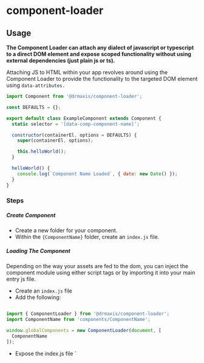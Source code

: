 # component-loader

## Usage
**The Component Loader can attach any dialect of javascript or typescript to a direct DOM element and expose scoped functionality without using external dependencies (just plain js or ts).** 

Attaching JS to HTML within your app revolves around using the Component Loader to provide the functionality to the targeted DOM element using `data-attributes.`

```js
import Component from '@drmaxis/component-loader';

const DEFAULTS = {};

export default class ExampleComponent extends Component {
  static selector = '[data-comp-component-name]';

  constructor(containerEl, options = DEFAULTS) {
    super(containerEl, options);

    this.helloWorld();
  }

  helloWorld() {
    console.log(`Component Name Loaded`, { date: new Date() });
  }
}
```

### Steps

##### Create Component
- Create a new folder for your component.
- Within the `{ComponentName}` folder, create an `index.js` file.

##### Loading The Component
Depending on the way your assets are fed to the dom, you can inject the component module using either script tags or by importing it into your main entry js file.

- Create an `index.js` file
- Add the following:

```js

import { ComponentLoader } from '@drmaxis/component-loader';
import ComponentName from 'components/ComponentName';

window.globalComponents = new ComponentLoader(document, [
  ComponentName
]);
```

- Expose the index.js file `<script src="index.js"></> to the DOM

- On the DOM element (component-name.blade.php or component-name.html), add a data attribute for the container element

```php
 <div class="example-component" data-comp-component-name> 
      <h1> Hello world </h1>
	  <p> {{ $dataValue, $dataString }} </p>
  </div>
```
- Pass in values to the JS module using `data-attributes`

```php
 <div class="example-component" data-comp-component-name> 
      <h1 data-comp-example-component-title data-comp-value="{$dataValue}" > Hello world </h1>
	  <p> {{ $dataValue, $dataString }} </p>
  </div>
```

----

```js
import Component from '@drmaxis/component-loader';

const DEFAULTS = {
   titleSelector: '[data-comp-example-component-title]'
};

export default class ExampleComponent extends Component {
  static selector = '[data-comp-component-name]';

  constructor(containerEl, options = DEFAULTS) {
    super(containerEl, options);

    let titleElement = this.$container.querySelector(this.$options.titleSelector);
    this.titleValue  = titleElement.dataset.compValue;
    this.helloWorld();
  }

  helloWorld() {
    console.log(`Component Name Loaded`, { date: new Date() });
  }
}
```


## Features
- Provide a way to initialize multiple identical JS “components” on a page
- Provide a “table of contents” for all the JS that runs on a page* -- In progress
- Provide a standard way of initializing a growing list of JS without worrying about creating bottlenecks when the page loads. 

### Loader Priority

- TBD

### Event Bus

- TBD

### Communication between Components
